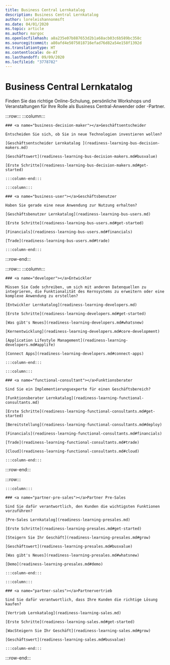 ```yaml
---
title: Business Central Lernkatalog
description: Business Central Lernkatalog
author: loreleishannonmsft
ms.date: 04/01/2020
ms.topic: article
ms.author: margoc
ms.openlocfilehash: a8a235e07b887653d2b1a68acb03c6b589bc358c
ms.sourcegitcommit: a80afd4e5075018716efad76d82a54e158f1392d
ms.translationtype: HT
ms.contentlocale: de-AT
ms.lasthandoff: 09/09/2020
ms.locfileid: "3778782"
---
```

# <a name="business-central-learning-catalog"></a>Business Central Lernkatalog
Finden Sie das richtige Online-Schulung, persönliche Workshops und Veranstaltungen für Ihre Rolle als Business Central-Anwender oder -Partner.

:::row:::
    :::column:::

    ### <a name="business-decision-maker"></a>Geschäftsentscheider

    Entscheiden Sie sich, ob Sie in neue Technologien investieren wollen? 

    [Geschäftsentscheider Lernkatalog ](readiness-learning-bus-decision-makers.md)

    [Geschäftswert](readiness-learning-bus-decision-makers.md#busvalue)

    [Erste Schritte](readiness-learning-bus-decision-makers.md#get-started)

    :::column-end:::

    :::column:::

    ### <a name="business-user"></a>Geschäftsbenutzer

    Haben Sie gerade eine neue Anwendung zur Nutzung erhalten? 

    [Geschäftsbenutzer Lernkatalog](readiness-learning-bus-users.md)

    [Erste Schritte](readiness-learning-bus-users.md#get-started)

    [Financials](readiness-learning-bus-users.md#financials)

    [Trade](readiness-learning-bus-users.md#trade)

    :::column-end:::

:::row-end:::

:::row:::
    :::column:::

    ### <a name="developer"></a>Entwickler

    Müssen Sie Code schreiben, um sich mit anderen Datenquellen zu integrieren, die Funktionalität des Kernsystems zu erweitern oder eine komplexe Anwendung zu erstellen?

    [Entwickler Lernkatalog](readiness-learning-developers.md)

    [Erste Schritte](readiness-learning-developers.md#get-started)

    [Was gibt's Neues](readiness-learning-developers.md#whatsnew)

    [Kernentwicklung](readiness-learning-developers.md#core-development)

    [Application Lifestyle Management](readiness-learning-developers.md#applife)

    [Connect Apps](readiness-learning-developers.md#connect-apps)

    :::column-end:::

    :::column:::

    ### <a name="functional-consultant"></a>Funktionsberater
    
    Sind Sie ein Implementierungsexperte für einen Geschäftsbereich? 

    [Funktionsberater Lernkatalog](readiness-learning-functional-consultants.md)

    [Erste Schritte](readiness-learning-functional-consultants.md#get-started)

    [Bereitstellung](readiness-learning-functional-consultants.md#deploy)

    [Financials](readiness-learning-functional-consultants.md#financials)

    [Trade](readiness-learning-functional-consultants.md#trade)

    [Cloud](readiness-learning-functional-consultants.md#cloud)

    :::column-end:::

:::row-end:::

:::row:::

    :::column:::

    ### <a name="partner-pre-sales"></a>Partner Pre-Sales

    Sind Sie dafür verantwortlich, den Kunden die wichtigsten Funktionen vorzuführen? 

    [Pre-Sales Lernkatalog](readiness-learning-presales.md)

    [Erste Schritte](readiness-learning-presales.md#get-started)

    [Steigern Sie Ihr Geschäft](readiness-learning-presales.md#grow)

    [Geschäftswert](readiness-learning-presales.md#busvalue)

    [Was gibt's Neues](readiness-learning-presales.md#whatsnew)

    [Demo](readiness-learning-presales.md#demo)

    :::column-end:::

    :::column:::

    ### <a name="partner-sales"></a>Partnervertrieb

    Sind Sie dafür verantwortlich, dass Ihre Kunden die richtige Lösung kaufen? 

    [Vertrieb Lernkatalog](readiness-learning-sales.md)

    [Erste Schritte](readiness-learning-sales.md#get-started)

    [WacSteigern Sie Ihr Geschäft](readiness-learning-sales.md#grow)

    [Geschäftswert](readiness-learning-sales.md#busvalue)

    :::column-end:::

:::row-end:::
